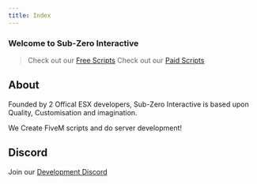 ```yaml
---
title: Index
---
```


### Welcome to Sub-Zero Interactive

> Check out our [Free Scripts](https://github.com/Sub-Zero-Interactive)
> Check out our [Paid Scripts](https://modit.store/pages/seller-profile?sub-zero-store)

## About

Founded by 2 Offical ESX developers, Sub-Zero Interactive is based upon Quality, Customisation and imagination.

We Create FiveM scripts and do server development!

## Discord

Join our [Development Discord](https://discord.com/invite/xgKxUruwCG)
